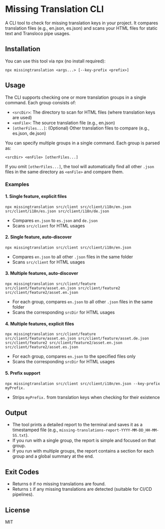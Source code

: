 # Missing Translation CLI

A CLI tool to check for missing translation keys in your project. It compares translation files (e.g., en.json, es.json) and scans your HTML files for static text and Transloco pipe usages.

## Installation

You can use this tool via npx (no install required):

```
npx missingtranslation <args...> [--key-prefix <prefix>]
```

## Usage

The CLI supports checking one or more translation groups in a single command. Each group consists of:

- `<srcDir>`: The directory to scan for HTML files (where translation keys are used)
- `<enFile>`: The source translation file (e.g., en.json)
- `[otherFiles...]`: (Optional) Other translation files to compare (e.g., es.json, de.json)

You can specify multiple groups in a single command. Each group is parsed as:

```
<srcDir> <enFile> [otherFiles...]
```

If you omit `[otherFiles...]`, the tool will automatically find all other `.json` files in the same directory as `<enFile>` and compare them.

### Examples

#### 1. Single feature, explicit files
```
npx missingtranslation src/client src/client/i18n/en.json src/client/i18n/es.json src/client/i18n/de.json
```
- Compares `en.json` to `es.json` and `de.json`
- Scans `src/client` for HTML usages

#### 2. Single feature, auto-discover
```
npx missingtranslation src/client src/client/i18n/en.json
```
- Compares `en.json` to all other `.json` files in the same folder
- Scans `src/client` for HTML usages

#### 3. Multiple features, auto-discover
```
npx missingtranslation src/client/feature src/client/feature/asset.en.json src/client/feature2 src/client/feature2/asset.en.json
```
- For each group, compares `en.json` to all other `.json` files in the same folder
- Scans the corresponding `srcDir` for HTML usages

#### 4. Multiple features, explicit files
```
npx missingtranslation src/client/feature src/client/feature/asset.en.json src/client/feature/asset.de.json src/client/feature2 src/client/feature2/asset.en.json src/client/feature2/asset.es.json
```
- For each group, compares `en.json` to the specified files only
- Scans the corresponding `srcDir` for HTML usages

#### 5. Prefix support
```
npx missingtranslation src/client src/client/i18n/en.json --key-prefix myPrefix.
```
- Strips `myPrefix.` from translation keys when checking for their existence

## Output

- The tool prints a detailed report to the terminal and saves it as a timestamped file (e.g., `missing-translations-report-YYYY-MM-DD_HH-MM-SS.txt`).
- If you run with a single group, the report is simple and focused on that group.
- If you run with multiple groups, the report contains a section for each group and a global summary at the end.

## Exit Codes

- Returns `0` if no missing translations are found.
- Returns `1` if any missing translations are detected (suitable for CI/CD pipelines).

## License
MIT 
